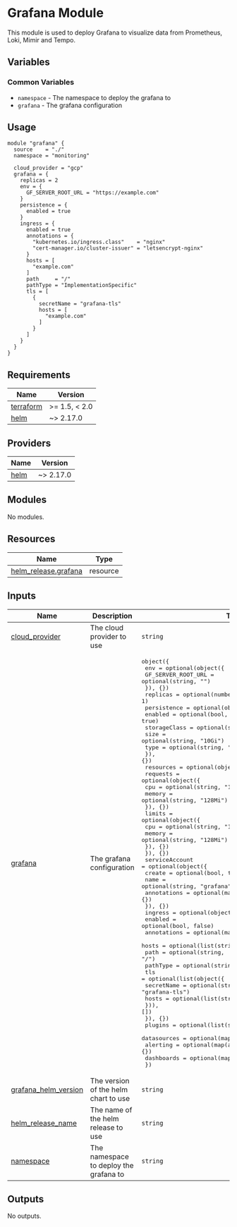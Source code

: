 # Grafana Module

This module is used to deploy Grafana to visualize data from Prometheus, Loki, Mimir and Tempo.

## Variables

### Common Variables

- `namespace` - The namespace to deploy the grafana to
- `grafana` - The grafana configuration


## Usage

```hcl
module "grafana" {
  source    = "./"
  namespace = "monitoring"

  cloud_provider = "gcp"
  grafana = {
    replicas = 2
    env = {
      GF_SERVER_ROOT_URL = "https://example.com"
    }
    persistence = {
      enabled = true
    }
    ingress = {
      enabled = true
      annotations = {
        "kubernetes.io/ingress.class"    = "nginx"
        "cert-manager.io/cluster-issuer" = "letsencrypt-nginx"
      }
      hosts = [
        "example.com"
      ]
      path     = "/"
      pathType = "ImplementationSpecific"
      tls = [
        {
          secretName = "grafana-tls"
          hosts = [
            "example.com"
          ]
        }
      ]
    }
  }
}
```

<!-- BEGIN_TF_DOCS -->
## Requirements

| Name | Version |
|------|---------|
| <a name="requirement_terraform"></a> [terraform](#requirement\_terraform) | >= 1.5, < 2.0 |
| <a name="requirement_helm"></a> [helm](#requirement\_helm) | ~> 2.17.0 |

## Providers

| Name | Version |
|------|---------|
| <a name="provider_helm"></a> [helm](#provider\_helm) | ~> 2.17.0 |

## Modules

No modules.

## Resources

| Name | Type |
|------|------|
| [helm_release.grafana](https://registry.terraform.io/providers/hashicorp/helm/latest/docs/resources/release) | resource |

## Inputs

| Name | Description | Type | Default | Required |
|------|-------------|------|---------|:--------:|
| <a name="input_cloud_provider"></a> [cloud\_provider](#input\_cloud\_provider) | The cloud provider to use | `string` | n/a | yes |
| <a name="input_grafana"></a> [grafana](#input\_grafana) | The grafana configuration | <pre>object({<br/>    env = optional(object({<br/>      GF_SERVER_ROOT_URL = optional(string, "")<br/>    }), {})<br/>    replicas = optional(number, 1)<br/>    persistence = optional(object({<br/>      enabled      = optional(bool, true)<br/>      storageClass = optional(string, "")<br/>      size         = optional(string, "10Gi")<br/>      type         = optional(string, "pvc")<br/>    }), {})<br/>    resources = optional(object({<br/>      requests = optional(object({<br/>        cpu    = optional(string, "100m")<br/>        memory = optional(string, "128Mi")<br/>      }), {})<br/>      limits = optional(object({<br/>        cpu    = optional(string, "100m")<br/>        memory = optional(string, "128Mi")<br/>      }), {})<br/>    }), {})<br/>    serviceAccount = optional(object({<br/>      create      = optional(bool, true)<br/>      name        = optional(string, "grafana")<br/>      annotations = optional(map(string), {})<br/>    }), {})<br/>    ingress = optional(object({<br/>      enabled     = optional(bool, false)<br/>      annotations = optional(map(string), {})<br/>      hosts       = optional(list(string), [])<br/>      path        = optional(string, "/")<br/>      pathType    = optional(string, "ImplementationSpecific")<br/>      tls = optional(list(object({<br/>        secretName = optional(string, "grafana-tls")<br/>        hosts      = optional(list(string), [""])<br/>      })), [])<br/>    }), {})<br/>    plugins     = optional(list(string), [])<br/>    datasources = optional(map(any), {})<br/>    alerting    = optional(map(any), {})<br/>    dashboards  = optional(map(any), {})<br/>  })</pre> | `{}` | no |
| <a name="input_grafana_helm_version"></a> [grafana\_helm\_version](#input\_grafana\_helm\_version) | The version of the helm chart to use | `string` | `"8.11.0"` | no |
| <a name="input_helm_release_name"></a> [helm\_release\_name](#input\_helm\_release\_name) | The name of the helm release to use | `string` | `"grafana"` | no |
| <a name="input_namespace"></a> [namespace](#input\_namespace) | The namespace to deploy the grafana to | `string` | `"monitoring"` | no |

## Outputs

No outputs.
<!-- END_TF_DOCS -->
